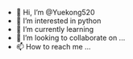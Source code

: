 - 👋 Hi, I’m @Yuekong520
- 👀 I’m interested in python
- 🌱 I’m currently learning 
- 💞️ I’m looking to collaborate on ...
- 📫 How to reach me ...

<!---
Yuekong520/Yuekong520 is a ✨ special ✨ repository because its `README.md` (this file) appears on your GitHub profile.
You can click the Preview link to take a look at your changes.
--->
